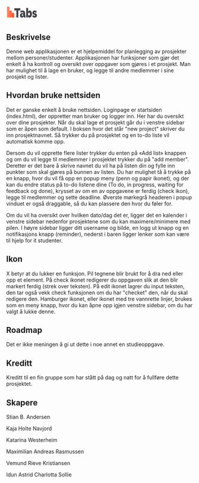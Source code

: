 


# ![Tabs logo](/images/tabsLogoReadme.png)




## Beskrivelse

Denne web applikasjonen er et hjelpemiddel for planlegging av prosjekter mellom personer/studenter. Applikasjonen har funksjoner som gjør det enkelt å ha kontroll og oversikt over oppgaver som gjøres i et prosjekt. Man har mulighet til å lage en bruker, og legge til andre medlemmer i sine prosjekt og lister. 




## Hvordan bruke nettsiden

Det er ganske enkelt å bruke nettsiden. Loginpage er startsiden (index.html), der oppretter man bruker og logger inn. Her har du oversikt over dine prosjekter. Når du skal lage et prosjekt går du i venstre sidebar som er åpen som default. I boksen hvor det står "new project" skriver du inn prosjektnavnet. Så trykker du på prosjektet og en to-do liste vil automatisk komme opp. 

Dersom du vil opprette flere lister trykker du enten på «Add list» knappen og om du vil legge til medlemmer i prosjektet trykker du på "add member". Deretter er det bare å skrive navnet du vil ha på listen din og fylle inn punkter som skal gjøres på bunnen av listen. 
Du har mulighet tå å trykke på en knapp, hvor du vil få opp en popup meny (penn og papir ikonet), og der kan du endre status på to-do listene dine (To do, in progress, waiting for feedback og done), krysset av om en av oppgavene er ferdig (check ikon), legge til medlemmer og sette deadline. Øverste mørkegrå headeren i popup vinduet er også draggable, så du kan plassere den hvor du føler for.

Om du vil ha oversikt over hvilken dato/dag det er, ligger det en kalender i venstre sidebar nedenfor prosjektene som du kan maximere/minimere med pilen. 
I høyre sidebar ligger ditt username og bilde, en logg ut knapp og en notifikasjons knapp (reminder), nederst i baren ligger lenker som kan være til hjelp for it studenter.




## Ikon 
X betyr at du lukker en funksjon.
Pil tegnene blir brukt for å dra ned eller opp et element. 
På check ikonet redigerer du oppgaven slik at den blir markert ferdig (strek over teksten).
På edit ikonet lagrer du input teksten,  den tar også vekk check funksjonen om du har "checket" den, når du skal redigere den.
Hamburger ikonet, eller ikonet med tre vannrette linjer, brukes som en meny knapp, hvor du kan åpne opp igjen venstre sidebar, om du har valgt å lukke denne. 


## Roadmap 

Det er ikke meningen å gi ut dette i noe annet en studieoppgave. 



## Kreditt

Kreditt til en fin gruppe som har stått på dag og natt for å fullføre dette prosjektet. 

## Skapere

Stian B. Andersen

Kaja Holte Navjord

Katarina Westerheim

Maximilian Andreas Rasmussen

Vemund Rieve Kristiansen

Idun Astrid Charlotta Sollie
